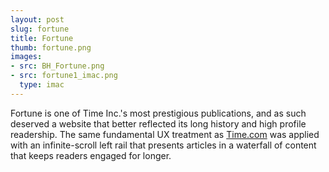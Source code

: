 ```yaml
---
layout: post
slug: fortune
title: Fortune
thumb: fortune.png
images:
- src: BH_Fortune.png
- src: fortune1_imac.png
  type: imac
---
```


Fortune is one of Time Inc.'s most prestigious publications, and as such deserved a website that better reflected its long history and high profile readership. The same fundamental UX treatment as [Time.com](/time/) was applied with an infinite-scroll left rail that presents articles in a waterfall of content that keeps readers engaged for longer.